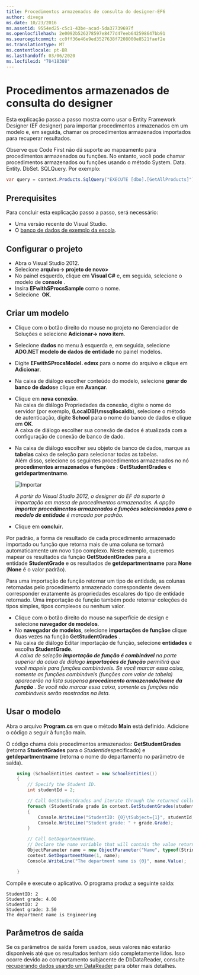 ```yaml
---
title: Procedimentos armazenados de consulta do designer-EF6
author: divega
ms.date: 10/23/2016
ms.assetid: 9554ed25-c5c1-43be-acad-5da37739697f
ms.openlocfilehash: 2e0092b526278597e8477d47eeb642598647bb91
ms.sourcegitcommit: cc0ff36e46e9ed3527638f7208000e8521faef2e
ms.translationtype: MT
ms.contentlocale: pt-BR
ms.lasthandoff: 03/06/2020
ms.locfileid: "78418388"
---
```

# <a name="designer-query-stored-procedures"></a>Procedimentos armazenados de consulta do designer
Esta explicação passo a passo mostra como usar o Entity Framework Designer (EF designer) para importar procedimentos armazenados em um modelo e, em seguida, chamar os procedimentos armazenados importados para recuperar resultados. 

Observe que Code First não dá suporte ao mapeamento para procedimentos armazenados ou funções. No entanto, você pode chamar procedimentos armazenados ou funções usando o método System. Data. Entity. DbSet. SQLQuery. Por exemplo:
``` csharp
var query = context.Products.SqlQuery("EXECUTE [dbo].[GetAllProducts]")`;
```

## <a name="prerequisites"></a>Prerequisites

Para concluir esta explicação passo a passo, será necessário:

- Uma versão recente do Visual Studio.
- O [banco de dados de exemplo da escola](~/ef6/resources/school-database.md).

## <a name="set-up-the-project"></a>Configurar o projeto

-   Abra o Visual Studio 2012.
-   Selecione **arquivo-&gt; projeto de novo&gt;**
-   No painel esquerdo, clique em **Visual C\#** e, em seguida, selecione o modelo de **console** .
-   Insira **EFwithSProcsSample** como o nome.
-   Selecione  **OK**.

## <a name="create-a-model"></a>Criar um modelo

-   Clique com o botão direito do mouse no projeto no Gerenciador de Soluções e selecione **Adicionar-&gt; novo item**.
-   Selecione **dados** no menu à esquerda e, em seguida, selecione **ADO.NET modelo de dados de entidade** no painel modelos.
-   Digite **EFwithSProcsModel. edmx** para o nome do arquivo e clique em **Adicionar**.
-   Na caixa de diálogo escolher conteúdo do modelo, selecione **gerar do banco de dados**e clique em **Avançar**.
-   Clique em **nova conexão**.  
    Na caixa de diálogo Propriedades da conexão, digite o nome do servidor (por exemplo, **(LocalDB)\\mssqllocaldb**), selecione o método de autenticação, digite **School** para o nome do banco de dados e clique em **OK**.  
    A caixa de diálogo escolher sua conexão de dados é atualizada com a configuração de conexão de banco de dado.
-   Na caixa de diálogo escolher seu objeto de banco de dados, marque as **tabelas** caixa de seleção para selecionar todas as tabelas.  
    Além disso, selecione os seguintes procedimentos armazenados no nó **procedimentos armazenados e funções** : **GetStudentGrades** e **getdepartmentname**. 

    ![Importar](~/ef6/media/import.jpg)

    *A partir do Visual Studio 2012, o designer do EF dá suporte à importação em massa de procedimentos armazenados. A opção **importar procedimentos armazenados e funções selecionados para o modelo de entidade** é marcada por padrão.*
-   Clique em **concluir**.

Por padrão, a forma de resultado de cada procedimento armazenado importado ou função que retorna mais de uma coluna se tornará automaticamente um novo tipo complexo. Neste exemplo, queremos mapear os resultados da função **GetStudentGrades** para a entidade **StudentGrade** e os resultados de **getdepartmentname** para **None** (**None** é o valor padrão).

Para uma importação de função retornar um tipo de entidade, as colunas retornadas pelo procedimento armazenado correspondente devem corresponder exatamente às propriedades escalares do tipo de entidade retornado. Uma importação de função também pode retornar coleções de tipos simples, tipos complexos ou nenhum valor.

-   Clique com o botão direito do mouse na superfície de design e selecione **navegador de modelos**.
-   No **navegador de modelos**, selecione **importações de função**e clique duas vezes na função **GetStudentGrades** .
-   Na caixa de diálogo Editar importação de função, selecione **entidades** e escolha **StudentGrade**.  
    *A caixa de seleção **importação de função é combinável** na parte superior da caixa de diálogo **importações de função** permitirá que você mapeie para funções combináveis. Se você marcar essa caixa, somente as funções combináveis (funções com valor de tabela) aparecerão na lista suspensa **procedimento armazenado/nome da função** . Se você não marcar essa caixa, somente as funções não combináveis serão mostradas na lista.*

## <a name="use-the-model"></a>Usar o modelo

Abra o arquivo **Program.cs** em que o método **Main** está definido. Adicione o código a seguir à função main.

O código chama dois procedimentos armazenados: **GetStudentGrades** (retorna **StudentGrades** para o *StudentId*especificado) e **getdepartmentname** (retorna o nome do departamento no parâmetro de saída).  

``` csharp
    using (SchoolEntities context = new SchoolEntities())
    {
        // Specify the Student ID.
        int studentId = 2;

        // Call GetStudentGrades and iterate through the returned collection.
        foreach (StudentGrade grade in context.GetStudentGrades(studentId))
        {
            Console.WriteLine("StudentID: {0}\tSubject={1}", studentId, grade.Subject);
            Console.WriteLine("Student grade: " + grade.Grade);
        }

        // Call GetDepartmentName.
        // Declare the name variable that will contain the value returned by the output parameter.
        ObjectParameter name = new ObjectParameter("Name", typeof(String));
        context.GetDepartmentName(1, name);
        Console.WriteLine("The department name is {0}", name.Value);

    }
```

Compile e execute o aplicativo. O programa produz a seguinte saída:

```console
StudentID: 2
Student grade: 4.00
StudentID: 2
Student grade: 3.50
The department name is Engineering
```

<a name="output-parameters"></a>Parâmetros de saída
-----------------

Se os parâmetros de saída forem usados, seus valores não estarão disponíveis até que os resultados tenham sido completamente lidos. Isso ocorre devido ao comportamento subjacente de DbDataReader, consulte [recuperando dados usando um DataReader](https://go.microsoft.com/fwlink/?LinkID=398589) para obter mais detalhes.
